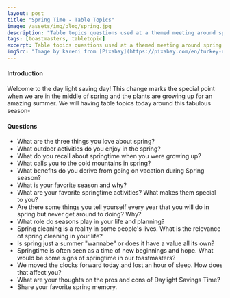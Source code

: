 ```yaml
---
layout: post
title: "Spring Time - Table Topics"
image: /assets/img/blog/spring.jpg
description: "Table topics questions used at a themed meeting around spring."
tags: [toastmasters, tabletopic]
excerpt: Table topics questions used at a themed meeting around spring.
imgSrc: "Image by kareni from [Pixabay](https://pixabay.com/en/turkey-nature-landscape-ka%C3%A7kars-3048299/)"
---
```


#### Introduction

Welcome to the day light saving day! This change marks the special point when we are in the middle of spring and the plants are growing up for an amazing summer. We will having table topics today around this fabulous season-

#### Questions

* What are the three things you love about spring?
* What outdoor activities do you enjoy in the spring?
* What do you recall about springtime when you were growing up?
* What calls you to the cold mountains in spring?  
* What benefits do you derive from going on vacation during Spring season?
* What is your favorite season and why?
* What are your favorite springtime activities? What makes them special to you?
* Are there some things you tell yourself every year that you will do in spring but never get around to doing? Why?
* What role do seasons play in your life and planning?
* Spring cleaning is a reality in some people's lives. What is the relevance of spring cleaning in your life?
* Is spring just a summer "wannabe" or does it have a value all its own?
* Springtime is often seen as a time of new beginnings and hope. What would be some signs of springtime in our toastmasters?
* We moved the clocks forward today and lost an hour of sleep. How does that affect you?
* What are your thoughts on the pros and cons of Daylight Savings Time?
* Share your favorite spring memory.
